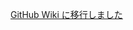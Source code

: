 [GitHub Wiki に移行しました](https://github.com/yoshikouki/yoshikouki/wiki/Interests-Profile-%E8%88%88%E5%91%B3%E5%88%86%E9%87%8E)
